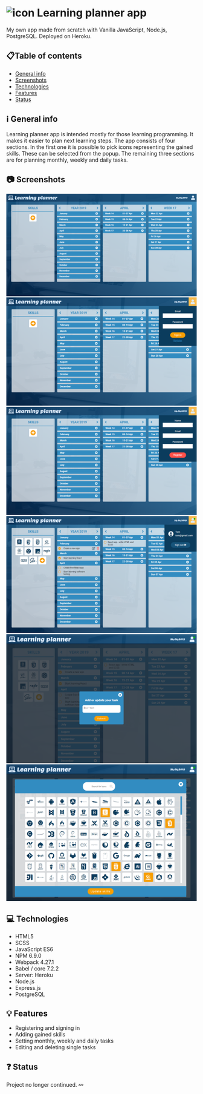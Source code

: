

# ![icon](src/images/favicon.ico) Learning planner app

My own app made from scratch with Vanilla JavaScript, Node.js, PostgreSQL. Deployed on Heroku.

## :clipboard:Table of contents
* [General info](#general-info)
* [Screenshots](#screenshots)
* [Technologies](#technologies)
* [Features](#features)
* [Status](#status)

## :information_source: General info
Learning planner app is intended mostly for those learning programming. It makes it easier to plan next learning steps.
The app consists of four sections.
In the first one it is possible to pick  icons representing  the gained skills. These can be selected from the popup. 
The remaining three sections are for planning monthly, weekly and daily tasks.

## :camera: Screenshots
![Planner app](Learningplanner.png)
![signin](signin.png)
![register](register.png)
![profile](profile.png)
![taskpopup](taskpopup.png)
![iconspopup](iconspopup.png)

## :computer: Technologies
* HTML5 
* SCSS 
* JavaScript ES6 
* NPM 6.9.0 
* Webpack 4.27.1 
* Babel / core 7.2.2 
* Server: Heroku 
* Node.js
* Express.js
* PostgreSQL

## :bulb: Features
* Registering and signing in
* Adding gained skills 
* Setting monthly, weekly and daily tasks
* Editing and deleting single tasks

## :question: Status

Project no longer continued. :zzz: 
